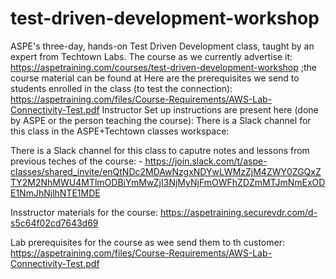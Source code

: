 # test-driven-development-workshop
ASPE's three-day, hands-on Test Driven Development class, taught by an expert from Techtown Labs. The course as we currently advertise it:  https://aspetraining.com/courses/test-driven-development-workshop ;the course material can be found at Here are the prerequisites we send to students enrolled in the class (to test the connection):  https://aspetraining.com/files/Course-Requirements/AWS-Lab-Connectivity-Test.pdf Instructor Set up instructions are present here (done by ASPE or the person teaching the course):   There is a Slack channel for this class in the ASPE+Techtown classes workspace:   

There is a Slack channel for this class to caputre notes and lessons from previous teches of the course: -	https://join.slack.com/t/aspe-classes/shared_invite/enQtNDc2MDAwNzgxNDYwLWMzZjM4ZWY0ZGQxZTY2M2NhMWU4MTlmODBiYmMwZjI3NjMyNjFmOWFhZDZmMTJmNmExODE1NmJhNjlhNTE1MDE

Insstructor materials for the course: https://aspetraining.securevdr.com/d-s5c64f02cd7643d69

Lab prerequisites for the course as wee send them to th customer: https://aspetraining.com/files/Course-Requirements/AWS-Lab-Connectivity-Test.pdf
